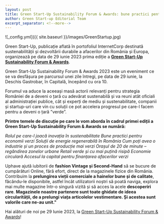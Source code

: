 ```yaml
---
layout: post
title: Green Start-Up Sustainability Forum & Awards: bune practici pentru o Românie verde
author: Green Start-up Editorial Team
excerpt_separator: <!--more-->
---
```

![_config.yml]({{ site.baseurl }}/images/GreenStartup.jpg)

Green Start-Up, publicație aflată în portofoliul InternetCorp destinată sustenabilității și dezvoltării durabile a afacerilor din România și Europa, organizează pe data de 29 iunie 2023 prima ediție a <strong>[Green Start-Up Sustainability Forum & Awards](https://green.start-up.ro/ro/green-start-up-sustainability-forum-awards-bune-practici-pentru-o-romanie-verde/)</strong>.

<!--more-->

Green Start-Up Sustainability Forum & Awards 2023 este un eveniment ce se va desfășura pe parcursul unei zile întregi, pe data de 29 iunie, la Deschis Gastrobar, în Capitală, începând cu ora 10.

Forumul va aduce la aceeași masă actorii relevanți pentru strategia României de a deveni o țară cu adevărat sustenabilă și va reuni atât oficiali al administrației publice, cât și experți de mediu și sustenabilitate, companii și startup-uri care vin cu soluții ce pot accelera progresul pe care-l facem pentru a deveni o țară ”verde”.

<strong>Printre temele de discuție pe care le vom aborda în cadrul primei ediții a Green Start-Up Sustainability Forum & Awards se numără:</strong>

<em>Rolul pe care-l joacă inovația în sustenabilitate
Bune practici pentru economii verzi
Soluții de energie regenerabilă în România
Cum poți avea o industrie și un proces de producție mai verzi
Orașul de 20 de minute – regândirea zonelor urbane
Retail verde și cu mai puțină risipă
Economie circulară
Accesul la capital pentru finanțarea afacerilor verzi</em>

Uphave ajută iubitorii de <strong>fashion Vintage și Second-Hand</strong> să se bucure de cumpărături Online, fără efort, direct de la magazinele fizice din România.
Contribuim la <strong>prelungirea vieții comerciale a hainelor bune și de calitate</strong>, făcându-le disponibile, astfel încât utilizatorii noștri să poată naviga, explora mai multe magazine într-o singură vizită și să acces la acele <strong>descoperiri rare</strong>.
<strong>Magazinele noastre partenere sunt toate ghidate de ideea circularității, de a prelungi viața articolelor vestimentare. Și acestea sunt valorile care ne-au unit."</strong>

Hai alături de noi pe 29 Iunie 2023, la [Green Start-Up Sustainability Forum & Awards](https://green.start-up.ro/ro/green-start-up-sustainability-forum-awards-bune-practici-pentru-o-romanie-verde/)!







